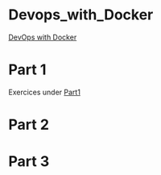 # Devops_with_Docker
[DevOps with Docker](https://devopswithdocker.com/)

# Part 1
Exercices under [Part1](Part1/README.md) 

# Part 2

# Part 3
